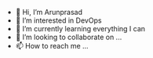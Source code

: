 - 👋 Hi, I’m Arunprasad
- 👀 I’m interested in DevOps
- 🌱 I’m currently learning everything I can 
- 💞️ I’m looking to collaborate on ...
- 📫 How to reach me ...

<!---
arun2701/arun2701 is a ✨ special ✨ repository because its `README.md` (this file) appears on your GitHub profile.
You can click the Preview link to take a look at your changes.
--->
